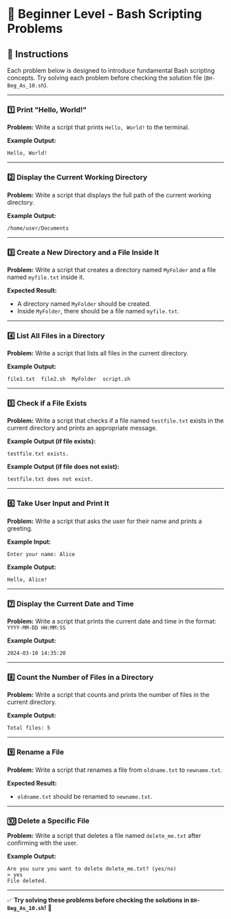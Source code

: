 # 📜 Beginner Level - Bash Scripting Problems

## 📝 Instructions
Each problem below is designed to introduce fundamental Bash scripting concepts. Try solving each problem before checking the solution file (`BH-Beg_As_10.sh`).

---

### 1️⃣ Print "Hello, World!"
**Problem:** Write a script that prints `Hello, World!` to the terminal.

**Example Output:**
```
Hello, World!
```

---

### 2️⃣ Display the Current Working Directory
**Problem:** Write a script that displays the full path of the current working directory.

**Example Output:**
```
/home/user/Documents
```

---

### 3️⃣ Create a New Directory and a File Inside It
**Problem:** Write a script that creates a directory named `MyFolder` and a file named `myfile.txt` inside it.

**Expected Result:**
- A directory named `MyFolder` should be created.
- Inside `MyFolder`, there should be a file named `myfile.txt`.

---

### 4️⃣ List All Files in a Directory
**Problem:** Write a script that lists all files in the current directory.

**Example Output:**
```
file1.txt  file2.sh  MyFolder  script.sh
```

---

### 5️⃣ Check if a File Exists
**Problem:** Write a script that checks if a file named `testfile.txt` exists in the current directory and prints an appropriate message.

**Example Output (if file exists):**
```
testfile.txt exists.
```
**Example Output (if file does not exist):**
```
testfile.txt does not exist.
```

---

### 6️⃣ Take User Input and Print It
**Problem:** Write a script that asks the user for their name and prints a greeting.

**Example Input:**
```
Enter your name: Alice
```
**Example Output:**
```
Hello, Alice!
```

---

### 7️⃣ Display the Current Date and Time
**Problem:** Write a script that prints the current date and time in the format: `YYYY-MM-DD HH:MM:SS`

**Example Output:**
```
2024-03-10 14:35:20
```

---

### 8️⃣ Count the Number of Files in a Directory
**Problem:** Write a script that counts and prints the number of files in the current directory.

**Example Output:**
```
Total files: 5
```

---

### 9️⃣ Rename a File
**Problem:** Write a script that renames a file from `oldname.txt` to `newname.txt`.

**Expected Result:**
- `oldname.txt` should be renamed to `newname.txt`.

---

### 🔟 Delete a Specific File
**Problem:** Write a script that deletes a file named `delete_me.txt` after confirming with the user.

**Example Output:**
```
Are you sure you want to delete delete_me.txt? (yes/no)
> yes
File deleted.
```

---

✅ **Try solving these problems before checking the solutions in `BH-Beg_As_10.sh`!** 🚀

